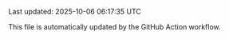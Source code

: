 Last updated: 2025-10-06 06:17:35 UTC

This file is automatically updated by the GitHub Action workflow.
